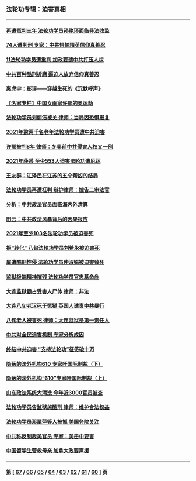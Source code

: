 ### 法轮功专辑：迫害真相
---
#### [再遭冤判三年 法轮功学员孙艳环面临非法收监](../../pages/nf4379/n13526543.md?01270430) 
#### [74人遭判刑 专家：中共惧怕精英信仰真善忍](../../pages/nf4379/n13520765.md?01270430) 
#### [11法轮功学员遭重判 加政要谴中共打压人权](../../pages/nf4379/n13521294.md?01270430) 
#### [中共百种酷刑折磨 逼迫人放弃信仰真善忍](../../pages/nf4379/n13518038.md?01270430) 
#### [惠虎宇：影评——穿越生死的《沉默呼声》](../../pages/nf4379/n13516514.md?01270430) 
#### [【名家专栏】中国女画家许那的奥运劫](../../pages/nf4379/n13491603.md?01270430) 
#### [法轮功学员刘丽洁被关 律师：当局因恐惧报复](../../pages/nf4379/n13515441.md?01270430) 
#### [2021年逾两千名老年法轮功学员遭中共迫害](../../pages/nf4379/n13513237.md?01270430) 
#### [许那被判8年 律师：冬奥前中共侵害人权又一例](../../pages/nf4379/n13508986.md?01270430) 
#### [2021年获悉 至少553人迫害法轮功遭厄运](../../pages/nf4379/n13504657.md?01270430) 
#### [王友群：江泽民在江苏的五个帮凶的结局](../../pages/nf4379/n13503194.md?01270430) 
#### [法轮功学员再遭枉判 辩护律师：控告二审法官](../../pages/nf4379/n13499952.md?01270430) 
#### [分析：中共政法官员面临海内外清算](../../pages/nf4379/n13495811.md?01270430) 
#### [田云：中共政法风暴背后的因果报应](../../pages/nf4379/n13496264.md?01270430) 
#### [2021年至少103名法轮功学员被迫害死](../../pages/nf4379/n13495075.md?01270430) 
#### [拒“转化” 八旬法轮功学员刘希永被迫害死](../../pages/nf4379/n13488696.md?01270430) 
#### [屡遭酷刑性侵 法轮功学员仲淑娟被迫害致死](../../pages/nf4379/n13485930.md?01270430) 
#### [监狱极端精神摧残 法轮功学员官忠基命危](../../pages/nf4379/n13486254.md?01270430) 
#### [大连监狱霸占受害人尸体 律师：非法](../../pages/nf4379/n13481295.md?01270430) 
#### [大连八旬老汉死于冤狱 英国人谴责中共暴行](../../pages/nf4379/n13480118.md?01270430) 
#### [八旬老人被害死 律师：大连监狱是第一责任人](../../pages/nf4379/n13478838.md?01270430) 
#### [中共对全民迫害机制 专家分析成因](../../pages/nf4379/n13479680.md?01270430) 
#### [终结中共迫害 “支持法轮功”征签破十万](../../pages/nf4379/n13471084.md?01270430) 
#### [隐蔽的法外机构610 专家吁国际制裁（下）](../../pages/nf4379/n13462906.md?01270430) 
#### [隐蔽的法外机构“610”专家吁国际制裁（上）](../../pages/nf4379/n13459414.md?01270430) 
#### [山东政法系统大清洗 今年近3000官员被查](../../pages/nf4379/n13458775.md?01270430) 
#### [法轮功学员告监狱施酷刑 律师：维护合法权益](../../pages/nf4379/n13453400.md?01270430) 
#### [法轮功学员邓翠萍等人被抓 美国务院关注](../../pages/nf4379/n13451524.md?01270430) 
#### [中共称反制裁美官员 专家：美击中要害](../../pages/nf4379/n13452005.md?01270430) 
#### [中国留学生营救母亲 加拿大政要声援](../../pages/nf4379/n13449183.md?01270430) 

---
#### 第 [ [67](./67.md?01270430) / [66](./66.md?01270430) / [65](./65.md?01270430) / [64](./64.md?01270430) / [63](./63.md?01270430) / [62](./62.md?01270430) / [61](./61.md?01270430) / [60](./60.md?01270430) ] 页
